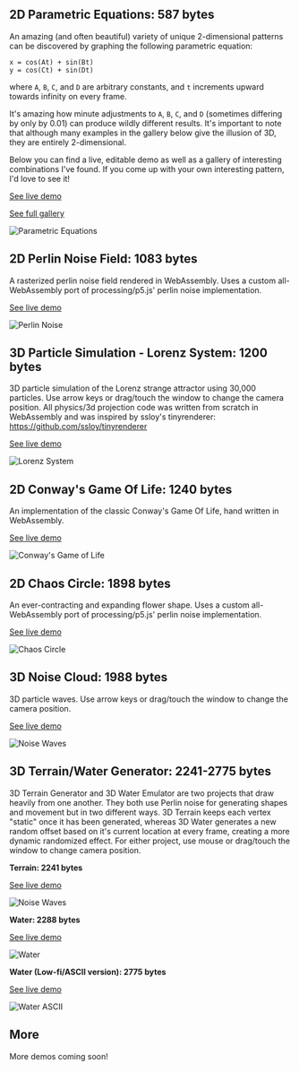 ## 2D Parametric Equations: 587 bytes

An amazing (and often beautiful) variety of unique 2-dimensional patterns can be discovered by graphing the following parametric equation: 
```
x = cos(At) + sin(Bt)
y = cos(Ct) + sin(Dt)
```
where `A`, `B`, `C`, and `D` are arbitrary constants, and `t` increments upward towards infinity on every frame. 

It's amazing how minute adjustments to `A`, `B`, `C`, and `D` (sometimes differing by only by 0.01) can produce wildly different results. It's important to note that although many examples in the gallery below give the illusion of 3D, they are entirely 2-dimensional.

Below you can find a live, editable demo as well as a gallery of interesting combinations I've found. If you come up with your own interesting pattern, I'd love to see it!

[See live demo](https://austintheriot.github.io/hand-crafted-wasm/src/parametric_equations/)

[See full gallery](https://austintheriot.github.io/hand-crafted-wasm/src/parametric_equations/gallery.html)

![Parametric Equations](/images/parametric_equations.png)

## 2D Perlin Noise Field: 1083 bytes

A rasterized perlin noise field rendered in WebAssembly. Uses a custom all-WebAssembly port of processing/p5.js' perlin noise implementation.

[See live demo](https://austintheriot.github.io/hand-crafted-wasm/src/noise_field/)

![Perlin Noise](/images/perlin_noise.png)

## 3D Particle Simulation - Lorenz System: 1200 bytes

3D particle simulation of the Lorenz strange attractor using 30,000 particles. Use arrow keys or drag/touch the window to change the camera position. All physics/3d projection code was written from scratch in WebAssembly and was inspired by ssloy's tinyrenderer: https://github.com/ssloy/tinyrenderer

[See live demo](https://austintheriot.github.io/hand-crafted-wasm/src/lorenz_system/)

![Lorenz System](/images/lorenz_system.png)

## 2D Conway's Game Of Life: 1240 bytes

An implementation of the classic Conway's Game Of Life, hand written in WebAssembly.

[See live demo](https://austintheriot.github.io/hand-crafted-wasm/src/life/)

![Conway's Game of Life](/images/conways_game_of_life.png)

## 2D Chaos Circle: 1898 bytes

An ever-contracting and expanding flower shape. Uses a custom all-WebAssembly port of processing/p5.js' perlin noise implementation.

[See live demo](https://austintheriot.github.io/hand-crafted-wasm/src/chaos_circle/)

![Chaos Circle](/images/chaos_circle.png)

## 3D Noise Cloud: 1988 bytes

3D particle waves. Use arrow keys or drag/touch the window to change the camera position. 

[See live demo](https://austintheriot.github.io/hand-crafted-wasm/src/noise_cloud)

![Noise Waves](/images/noise_cloud.png)

## 3D Terrain/Water Generator: 2241-2775 bytes

3D Terrain Generator and 3D Water Emulator are two projects that draw heavily from one another. They both use Perlin noise for generating shapes and movement but in two different ways. 3D Terrain keeps each vertex "static" once it has been generated, whereas 3D Water generates a new random offset based on it's current location at every frame, creating a more dynamic randomized effect. For either project, use mouse or drag/touch the window to change camera position.

**Terrain: 2241 bytes**

[See live demo](https://austintheriot.github.io/hand-crafted-wasm/src/terrain)

![Noise Waves](/images/terrain.png)

**Water: 2288 bytes**

[See live demo](https://austintheriot.github.io/hand-crafted-wasm/src/water)

![Water](/images/water.png)

**Water (Low-fi/ASCII version): 2775 bytes**

[See live demo](https://austintheriot.github.io/hand-crafted-wasm/src/water_ascii)

![Water ASCII](/images/water_ascii.png)

## More

More demos coming soon!